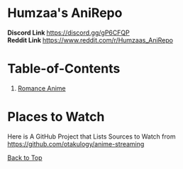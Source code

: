 # Humzaa's AniRepo
<b> Discord Link </b>
https://discord.gg/gP6CFQP <br>
<b> Reddit Link </b>
https://www.reddit.com/r/Humzaas_AniRepo

# Table-of-Contents

1. <a href="https://github.com/hfomar-nafcs/Humzaa-s-AniRepo/blob/main/Anime/romance.md">Romance Anime</a>


# Places to Watch
Here is A GitHub Project that Lists Sources to Watch from
https://github.com/otakulogy/anime-streaming

[Back to Top](#Table-of-Contents)
